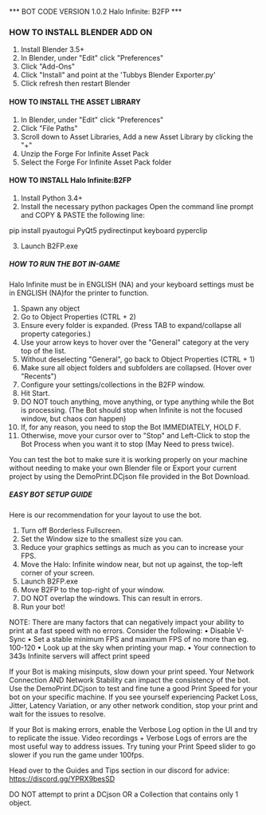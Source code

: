 *** BOT CODE VERSION 1.0.2 Halo Infinite: B2FP ***


### HOW TO INSTALL BLENDER ADD ON
1. Install Blender 3.5+
2. In Blender, under "Edit" click "Preferences"
3. Click "Add-Ons"
4. Click "Install" and point at the 'Tubbys Blender Exporter.py'
5. Click refresh then restart Blender

#### HOW TO INSTALL THE ASSET LIBRARY
1. In Blender, under "Edit" click "Preferences"
2. Click "File Paths"
3. Scroll down to Asset Libraries, Add a new Asset Library by clicking the "+"
4. Unzip the Forge For Infinite Asset Pack
4. Select the Forge For Infinite Asset Pack folder

#### HOW TO INSTALL Halo Infinite:B2FP
1. Install Python 3.4+
2. Install the necessary python packages
Open the command line prompt and COPY & PASTE the following line:

pip install pyautogui PyQt5 pydirectinput keyboard pyperclip

3. Launch B2FP.exe


##### HOW TO RUN THE BOT IN-GAME
Halo Infinite must be in ENGLISH (NA) and your keyboard settings must be in ENGLISH (NA)for the printer to function.

1. Spawn any object
2. Go to Object Properties (CTRL + 2)
3. Ensure every folder is expanded. (Press TAB to expand/collapse all property categories.)
4. Use your arrow keys to hover over the "General" category at the very top of the list.
5. Without deselecting "General", go back to Object Properties (CTRL + 1)
6. Make sure all object folders and subfolders are collapsed. (Hover over "Recents")
7. Configure your settings/collections in the B2FP window.
8. Hit Start.
9. DO NOT touch anything, move anything, or type anything while the Bot is processing. (The Bot should stop when Infinite is not the focused window, but chaos *can* happen)
10. If, for any reason, you need to stop the Bot IMMEDIATELY, HOLD F.
11. Otherwise, move your cursor over to "Stop" and Left-Click to stop the Bot Process when you want it to stop (May Need to press twice).

You can test the bot to make sure it is working properly on your machine without needing to make your own Blender file or Export your current project by using the DemoPrint.DCjson file provided in the Bot Download.

##### EASY BOT SETUP GUIDE
Here is our recommendation for your layout to use the bot.

1. Turn off Borderless Fullscreen.
2. Set the Window size to the smallest size you can.
3. Reduce your graphics settings as much as you can to increase your FPS.
4. Move the Halo: Infinite window near, but not up against, the top-left corner of your screen.
5. Launch B2FP.exe
6. Move B2FP to the top-right of your window.
7. DO NOT overlap the windows. This can result in errors.
8. Run your bot!

NOTE: There are many factors that can negatively impact your ability to print at a fast speed with no errors. Consider the following:
• Disable V-Sync
• Set a stable minimum FPS and maximum FPS of no more than eg. 100-120
• Look up at the sky when printing your map.
• Your connection to 343s Infinite servers will affect print speed

If your Bot is making misinputs, slow down your print speed. Your Network Connection AND Network Stability can impact the consistency of the bot. Use the DemoPrint.DCjson to test and fine tune a good Print Speed for your bot on your specific machine. If you see yourself experiencing Packet Loss, Jitter, Latency Variation, or any other network condition, stop your print and wait for the issues to resolve.

If your Bot is making errors, enable the Verbose Log option in the UI and try to replicate the issue. Video recordings + Verbose Logs of errors are the most useful way to address issues. Try tuning your Print Speed slider to go slower if you run the game under 100fps.

Head over to the Guides and Tips section in our discord for advice: https://discord.gg/YPRX9besSD

DO NOT attempt to print a DCjson OR a Collection that contains only 1 object.
